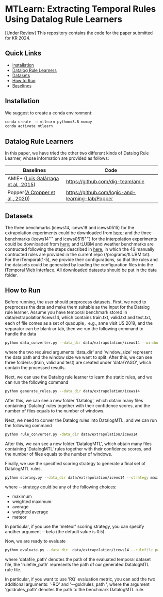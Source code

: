 # MTLearn: Extracting Temporal Rules Using Datalog Rule Learners

[Under Review] This repository contains the code for the paper submitted for KR 2024.

## Quick Links
- [Installation](#Installation)
- [Datalog Rule Learners](#Datalog-Rule-Learners)
- [Datasets](#Datasets)
- [How to Run](#How-to-Run)
- [Baselines](#Baseline)

## Installation
We suggest to create a conda environment:
```bash
conda create -n mtlearn python=3.8 numpy
conda activate mtlearn
```
## Datalog Rule Learners
In this paper, we have tried the other two different kinds of Datalog Rule Learner, whose information are provided as follows:

| Baselines   | Code                                                                      | 
|-------------|---------------------------------------------------------------------------|
| AMIE+ ([Luis Galárraga et al., 2015](https://link.springer.com/article/10.1007/s00778-015-0394-1))    | https://github.com/dig-team/amie                                  | 
| Popper([A Cropper et al., 2020](https://link.springer.com/article/10.1007/s10994-020-05934-z))      | https://github.com/logic-and-learning-lab/Popper   | 

## Datasets
The three benchmarks (icews14, icews18 and icews0515) for the extrapolation experiments could be downloaded from [here](https://github.com/liu-yushan/TLogic/tree/main/data); and the three benchmarks (icews14<sup>++</sup> and icews0515<sup>++</sup>) for the interpolation experiments could be downloaded from [here](https://github.com/soledad921/ATISE); and tLUBM and weather benchmarks are contructed following the steps described in [here](https://github.com/wdimmy/MeTeoR), in which the 46 manually contructed rules are provided in the current repo (/programs/tLUBM.txt). For the iTemporal(1-5), we provide their configurations, so that the rules and the datasets could be generated by loading the configuration files into the [iTemporal Web Interface](https://github.com/kglab-tuwien/iTemporal). All downloaded datasets should be put in the data folder.

## How to Run
Before running, the user should preprocess datasets.
First, we need to preprocess the data and make them suitable as the input for the Datalog rule learner. Assume you have temporal benchmark stored in data/extrapolation/icews14, which contains train.txt, valid.txt and test.txt, each of file comes as a set of quaduple，e.g., anne visit US 2019, and the separator can be blank or tab, then we run the following command to handle the data

```bash
python data_converter.py --data_dir data/extrapolation/icews14 --window_size 8
```
where the two required arguments 'data_dir' and 'window_size' represent the data path and the window size we want to split. After this, we can see three folders~(train, valid and test) are created under 'data/YAGO', which contain the processed results.


Next, we can use the Datalog rule learner to learn the static rules, and we can run the following command

```bash
python generate_rules.py --data_dir data/extrapolation/icews14
```
After this, we can see a new folder 'Datalog', which obtain many files containing 'Datalog' rules together with their confidence scores, and the number of files equals to the number of windows. 


Next, we need to conver the Datalog rules into DatalogMTL, and we can run the following command 

```bash
python rule_converter.py -data_dir data/extrapolation/icews14
```

After this, we can see a new folder 'DatalogMTL', which obtain many files containing 'DatalogMTL' rules together with their confidence scores, and the number of files equals to the number of windows. 

Finally, we use the specified scoring strategy to generate a final set of DatalogMTL rules.

```bash
python scoring.py --data_dir data/extrapolation/icews14 --strategy maximum
```

where --strategy could be any of the following choices:
- maximum
- weighted maximum
- average
- weighted average
- meteor

In particular, if you use the 'meteor' scoring strategy, you can specify another argument --beta (the default value is 0.5).

Now, we are ready to evaluate

```bash
python evaluate.py --data_dir  data/extrapolation/icews14 --rulefile_path data/extrapolation/icews14/DatalogMTL.txt --window_size 8 
```
where 'datafile_path' denotes the path of the evaluated temporal dataset file, the 'rulefile_path' represents the path of our generated DatalogMTL rule file. 

In particular, if you want to use 'RQ' evaluation metric, you can add the two additional arguments: '-RQ' and '--goldrules_path ', where the argument 'goldrules_path' denotes the path to the benchmark DatalogMTL rule. 